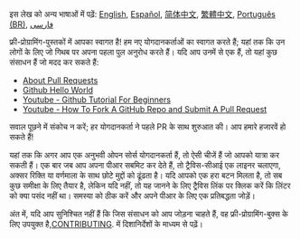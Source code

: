 इस लेख को अन्य भाषाओं में पढ़ें: [English](HOWTO.md), [Español](HOWTO-es.md), [简体中文](HOWTO-zh.md), [繁體中文](HOWTO-zh-TW.md), [Português (BR)](HOWTO.pt_BR.md), [فارسی](HOWTO-fa_IR.md)

फ्री-प्रोग्रामिंग-पुस्तकों में आपका स्वागत है! हम नए योगदानकर्ताओं का स्वागत करते हैं; यहां तक ​​कि उन लोगों के लिए जो गिथब पर अपना पहला पुल अनुरोध करते हैं। यदि आप उनमें से एक हैं, तो यहां कुछ संसाधन हैं जो मदद कर सकते हैं:

-   [About Pull Requests](https://help.github.com/articles/about-pull-requests/)
-   [Github Hello World](https://guides.github.com/activities/hello-world/)
-   [Youtube - Github Tutorial For Beginners](https://www.youtube.com/watch?v=0fKg7e37bQE)
-   [Youtube - How To Fork A GitHub Repo and Submit A Pull Request](https://www.youtube.com/watch?v=G1I3HF4YWEw)

सवाल पूछने में संकोच न करें; हर योगदानकर्ता ने पहले PR के साथ शुरुआत की। आप हमारे हजारवें हो सकते हैं!

यहां तक ​​कि अगर आप एक अनुभवी ओपन सोर्स योगदानकर्ता हैं, तो ऐसी चीजें हैं जो आपको यात्रा कर सकती हैं। एक बार जब आप अपना पीआर सबमिट कर देते हैं, तो ट्रैविस-सीआई एक लाइनर चलाएगा, अक्सर रिक्ति या वर्णमाला के साथ छोटे मुद्दों को ढूंढता है। यदि आपको एक हरा बटन मिलता है, तो सब कुछ समीक्षा के लिए तैयार है, लेकिन यदि नहीं, तो यह जानने के लिए ट्रैविस लिंक पर क्लिक करें कि लिंटर को क्या पसंद नहीं था। समस्या को ठीक करें और अपने पीआर के लिए एक प्रतिबद्धता जोड़ें।

अंत में, यदि आप सुनिश्चित नहीं हैं कि जिस संसाधन को आप जोड़ना चाहते हैं, वह फ्री-प्रोग्रामिंग-बुक्स के लिए उपयुक्त है,[CONTRIBUTING](/CONTRIBUTING.md). में दिशानिर्देशों के माध्यम से पढ़ें।
